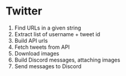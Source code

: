 # Twitter

1. Find URLs in a given string
2. Extract list of username + tweet id
3. Build API urls
4. Fetch tweets from API
5. Download images
6. Build Discord messages, attaching images
7. Send messages to Discord